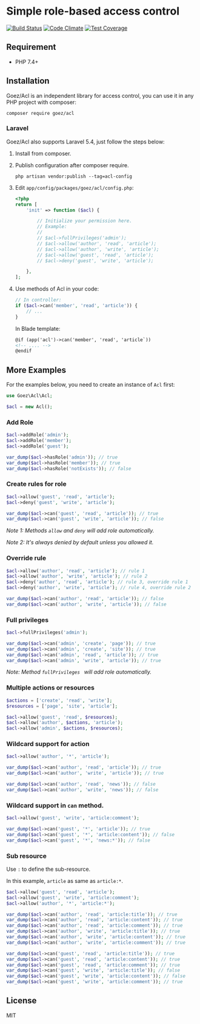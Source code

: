 # Simple role-based access control

[![Build Status](https://travis-ci.org/jaceju/goez-acl.svg)](https://travis-ci.org/jaceju/goez-acl) [![Code Climate](https://codeclimate.com/github/jaceju/goez-acl/badges/gpa.svg)](https://codeclimate.com/github/jaceju/goez-acl) [![Test Coverage](https://codeclimate.com/github/jaceju/goez-acl/badges/coverage.svg)](https://codeclimate.com/github/jaceju/goez-acl)

## Requirement

- PHP 7.4+

## Installation

Goez/Acl is an independent library for access control, you can use it in any PHP project with composer:

```shell
composer require goez/acl
```

### Laravel

Goez/Acl also supports Laravel 5.4, just follow the steps below:

1. Install from composer.

2. Publish configuration after composer require.

   ```shell
   php artisan vendor:publish --tag=acl-config
   ```

3. Edit `app/config/packages/goez/acl/config.php`:

    ```php
    <?php
    return [
        'init' => function ($acl) {
    
            // Initialize your permission here.
            // Example:
            //
            // $acl->fullPrivileges('admin');
            // $acl->allow('author', 'read', 'article');
            // $acl->allow('author', 'write', 'article');
            // $acl->allow('guest', 'read', 'article');
            // $acl->deny('guest', 'write', 'article');
    
        },
    ];
    ```

4. Use methods of Acl in your code:

    ```php
    // In controller:
    if ($acl->can('member', 'read', 'article')) {
        // ...
    }
    ```

   In Blade template:

    ```html
    @if (app('acl')->can('member', 'read', 'article`))
    <!-- .... -->
    @endif
    ```

## More Examples

For the examples below, you need to create an instance of `Acl` first:

```php
use Goez\Acl\Acl;

$acl = new Acl();
```

### Add Role

```php
$acl->addRole('admin');
$acl->addRole('member');
$acl->addRole('guest');

var_dump($acl->hasRole('admin')); // true
var_dump($acl->hasRole('member')); // true
var_dump($acl->hasRole('notExists')); // false
```

### Create rules for role

```php
$acl->allow('guest', 'read', 'article');
$acl->deny('guest', 'write', 'article');

var_dump($acl->can('guest', 'read', 'article')); // true
var_dump($acl->can('guest', 'write', 'article')); // false
```

*Note 1: Methods `allow` and `deny` will add role automatically.*

*Note 2: It's always denied by default unless you allowed it.*

### Override rule

```php
$acl->allow('author', 'read', 'article'); // rule 1
$acl->allow('author', 'write', 'article'); // rule 2
$acl->deny('author', 'read', 'article'); // rule 3, override rule 1
$acl->deny('author', 'write', 'article'); // rule 4, override rule 2

var_dump($acl->can('author', 'read', 'article')); // false
var_dump($acl->can('author', 'write', 'article')); // false
```

### Full privileges

```php
$acl->fullPrivileges('admin');

var_dump($acl->can('admin', 'create', 'page')); // true
var_dump($acl->can('admin', 'create', 'site')); // true
var_dump($acl->can('admin', 'read', 'article')); // true
var_dump($acl->can('admin', 'write', 'article')); // true
```

*Note: Method `fullPrivileges ` will add role automatically.*

### Multiple actions or resources

```php
$actions = ['create', 'read', 'write'];
$resources = ['page', 'site', 'article'];

$acl->allow('guest', 'read', $resources);
$acl->allow('author', $actions, 'article');
$acl->allow('admin', $actions, $resources);
```

### Wildcard support for action

```php
$acl->allow('author', '*', 'article');

var_dump($acl->can('author', 'read', 'article')); // true
var_dump($acl->can('author', 'write', 'article')); // true

var_dump($acl->can('author', 'read', 'news')); // false
var_dump($acl->can('author', 'write', 'news')); // false
```

### Wildcard support in `can` method.

```php
$acl->allow('guest', 'write', 'article:comment');

var_dump($acl->can('guest', '*', 'article')); // true
var_dump($acl->can('guest', '*', 'article:content')); // false
var_dump($acl->can('guest', '*', 'news:*')); // false
```

### Sub resource

Use `:` to define the sub-resource.

In this example, `article` as same as `article:*`.

```php
$acl->allow('guest', 'read', 'article');
$acl->allow('guest', 'write', 'article:comment');
$acl->allow('author', '*', 'article:*');

var_dump($acl->can('author', 'read', 'article:title')); // true
var_dump($acl->can('author', 'read', 'article:content')); // true
var_dump($acl->can('author', 'read', 'article:comment')); // true
var_dump($acl->can('author', 'write', 'article:title')); // true
var_dump($acl->can('author', 'write', 'article:content')); // true
var_dump($acl->can('author', 'write', 'article:comment')); // true

var_dump($acl->can('guest', 'read', 'article:title')); // true
var_dump($acl->can('guest', 'read', 'article:content')); // true
var_dump($acl->can('guest', 'read', 'article:comment')); // true
var_dump($acl->can('guest', 'write', 'article:title')); // false
var_dump($acl->can('guest', 'write', 'article:content')); // false
var_dump($acl->can('guest', 'write', 'article:comment')); // true
```

## License

MIT
